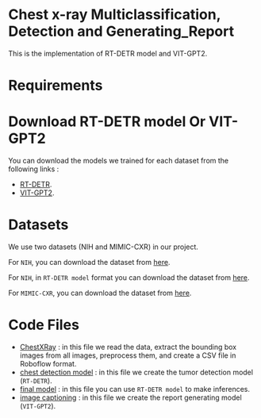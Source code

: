 # Chest x-ray Multiclassification, Detection and Generating_Report

This is the implementation of RT-DETR model and VIT-GPT2.

# Requirements

# Download RT-DETR model Or VIT-GPT2

You can download the models we trained for each dataset from the following links :
- [RT-DETR](https://drive.google.com/file/d/1LtnZ52JKhEuOYGLxhamAxKNVftV1N8xe/view?usp=sharing).
- [VIT-GPT2](https://drive.google.com/file/d/14ooNq_5hDDvNlPTJtqMW06AbRr9Hc3fR/view?usp=sharing).

# Datasets

We use two datasets (NIH and MIMIC-CXR) in our project.

For `NIH`, you can download the dataset from [here](https://drive.google.com/file/d/14ooNq_5hDDvNlPTJtqMW06AbRr9Hc3fR/view?usp=sharing).

For `NIH`, in `RT-DETR model` format you can download the dataset from [here](https://drive.google.com/file/d/1LtMebJa8SWne_0d7cAV8Uyg2nQdgZk-q/view?usp=sharing).

For `MIMIC-CXR`, you can download the dataset from [here](https://huggingface.co/datasets/hongrui/mimic_chest_xray_v_1).

# Code Files
- [ChestXRay](./ChestXRay.ipynb) : in this file we read the data, extract the bounding box images from all images, preprocess them, and create a CSV file in Roboflow format.
- [chest detection model](./chest-detection-model.ipynb) : in this file we create the tumor detection model (`RT-DETR`).
- [final model](./final_model.ipynb) : in this file you can use `RT-DETR model` to make inferences.
- [image captioning](./image-captioning.ipynb) : in this file we create the report generating model (`VIT-GPT2`).
